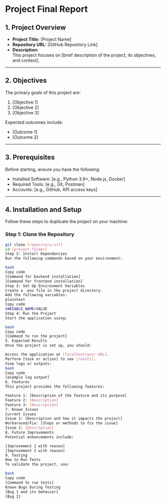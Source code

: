 # **Project Final Report**

## **1. Project Overview**
- **Project Title:** [Project Name]
- **Repository URL:** [GitHub Repository Link]
- **Description:**  
  This project focuses on [brief description of the project, its objectives, and context].

---

## **2. Objectives**
The primary goals of this project are:
1. [Objective 1]
2. [Objective 2]
3. [Objective 3]

Expected outcomes include:
- [Outcome 1]
- [Outcome 2]

---

## **3. Prerequisites**
Before starting, ensure you have the following:
- Installed Software: [e.g., Python 3.9+, Node.js, Docker]
- Required Tools: [e.g., Git, Postman]
- Accounts: [e.g., GitHub, API access keys]

---

## **4. Installation and Setup**
Follow these steps to duplicate the project on your machine:

### **Step 1: Clone the Repository**
```bash
git clone [repository-url]
cd [project-folder]
Step 2: Install Dependencies
Run the following commands based on your environment:

bash
Copy code
[Command for backend installation]
[Command for frontend installation]
Step 3: Set Up Environment Variables
Create a .env file in the project directory.
Add the following variables:
plaintext
Copy code
VARIABLE_NAME=VALUE
Step 4: Run the Project
Start the application using:

bash
Copy code
[Command to run the project]
5. Expected Results
Once the project is set up, you should:

Access the application at [localhost/your-URL].
Perform [task or action] to see [result].
View logs or outputs:
bash
Copy code
[example log output]
6. Features
This project provides the following features:

Feature 1: [Description of the feature and its purpose]
Feature 2: [Description]
Feature 3: [Description]
7. Known Issues
Current Issues
Issue 1: [Description and how it impacts the project]
Workaround/Fix: [Steps or methods to fix the issue]
Issue 2: [Description]
8. Future Improvements
Potential enhancements include:

[Improvement 1 with reason]
[Improvement 2 with reason]
9. Testing
How to Run Tests
To validate the project, use:

bash
Copy code
[Command to run tests]
Known Bugs During Testing
[Bug 1 and its behavior]
[Bug 2]

